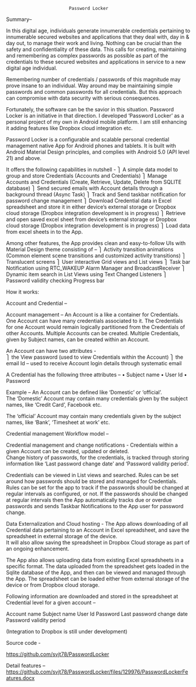 							Password Locker

Summary– 

In this digital age, individuals generate innumerable credentials pertaining to innumerable secured websites and applications that they deal with, day in & day out, to manage their work and living.  Nothing can be crucial than the safety and confidentiality of these data.  This calls for creating, maintaining and remembering as complex passwords as possible as part of the credentials to these secured websites and applications in service to a new digital age individual.   

Remembering number of credentials / passwords of this magnitude may prove insane to an individual.  Way around may be maintaining simple passwords and common passwords for all credentials.  But this approach can compromise with data security with serious consequences.  

Fortunately, the software can be the savior in this situation.  Password Locker is an initiative in that direction. I developed ‘Password Locker’ as a personal project of my own in Android mobile platform.  I am still enhancing it adding features like Dropbox cloud integration etc.

Password Locker is a configurable and scalable personal credential management native App for Android phones and tablets. It is built with Android Material Design principles, and complies with Android 5.0 (API level 21) and above. 

It offers the following capabilities in nutshell -
⎫	A simple data model to group and store Credentials (Accounts and Credentials)
⎫	Manage Accounts and Credentials (Create, Retrieve, Update, Delete from SQLITE database)
⎫	Send secured emails with Account details through a background thread (Async Task)
⎫	Track and Send taskbar notification for password change management
⎫	Download Credential data in Excel spreadsheet and store it in either device’s external storage or Dropbox cloud storage (Dropbox integration development is in progress) 
⎫	Retrieve and open saved excel sheet from device’s external storage or Dropbox cloud storage (Dropbox integration development is in progress) 
⎫	Load data from excel sheets in to the App.

Among other features, the App provides clean and easy-to-follow UIs with Material Design theme consisting of –
⎫	Activity transition animations (Common element scene transitions and customized activity transitions)
⎫	Translucent screens
⎫	User interactive Grid views and List views
⎫	Task bar Notification using RTC_WAKEUP Alarm Manager and BroadcastReceiver
⎫	Dynamic item search in List Views using Text Changed Listeners
⎫	Password validity checking Progress bar



How it works:

Account and Credential – 






Account management – 
An Account is a like a container for Credentials.  One Account can have many credentials associated to it.  The Credentials for one Account would remain logically partitioned from the Credentials of other Accounts.  Multiple Accounts can be created. Multiple Credentials, given by Subject names, can be created within an Account.

An Account can have two attributes -  
⎫	the View password (used to view Credentials within the Account)
⎫	the email Id – used  to receive Account login details through systematic email 

A Credential has the following three attributes –
•	Subject name
•	User Id
•	Password

Example – 
An Account can be defined like ‘Domestic’ or ‘official’.  
The ‘Domestic’ Account may contain many credentials given by the subject names, like ‘Credit Card’, Facebook etc.

The ‘official’ Account may contain many credentials given by the subject names, like ‘Bank’, ‘Timesheet at work’ etc.



Credential management Workflow model – 






Credential management and change notifications -
Credentials within a given Account can be created, updated or deleted.  
Change history of passwords, for the credentials, is tracked through storing information like ‘Last password change date’ and ‘Password validity period’.  

Credentials can be viewed in List views and searched.  Rules can be set around how passwords should be stored and managed for Credentials. Rules can be set for the app to track if the passwords should be changed at regular intervals as configured, or not.  If the passwords should be changed at regular intervals then the App automatically tracks due or overdue passwords and sends Taskbar Notifications to the App user for password change.


Data Externalization and Cloud hosting -
The App allows downloading of all Credential data pertaining to an Account in Excel spreadsheet, and save the spreadsheet in external storage of the device.  
It will also allow saving the spreadsheet in Dropbox Cloud storage as part of an ongoing enhancement.

The App also allows uploading data from existing Excel spreadsheets in a specific format.  The data uploaded from the spreadsheet gets loaded in the Sqlite database of the App, and then can be viewed and managed through the App.  The spreadsheet can be loaded either from external storage of the device or from Dropbox cloud storage.

Following information are downloaded and stored in the spreadsheet at Credential level for a given account –

Account name
Subject name
User Id
Password
Last password change date 
Password validity period

(Integration to Dropbox is still under development)

Source code -

https://github.com/svjt78/PasswordLocker

Detail features –
https://github.com/svjt78/PasswordLocker/files/129976/PasswordLockerFeatures.docx



